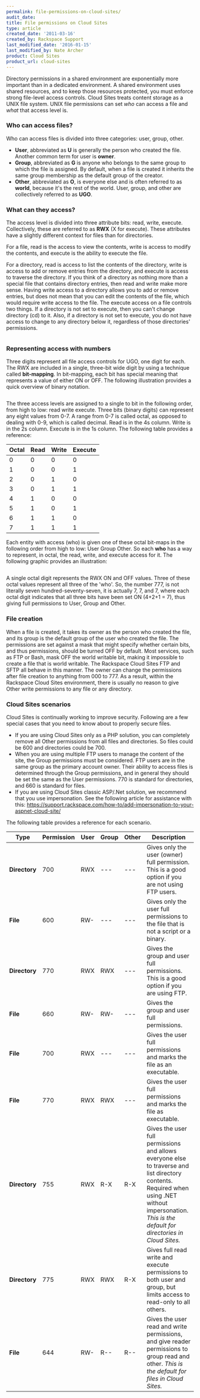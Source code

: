 ```yaml
---
permalink: file-permissions-on-cloud-sites/
audit_date:
title: File permissions on Cloud Sites
type: article
created_date: '2011-03-16'
created_by: Rackspace Support
last_modified_date: '2016-01-15'
last_modified_by: Nate Archer
product: Cloud Sites
product_url: cloud-sites
---
```


Directory permissions in a shared environment are exponentially more important than in a dedicated environment. A shared environment uses shared resources, and to keep those resources protected, you must enforce strong file-level access controls. Cloud Sites treats content storage as a UNIX file system. UNIX file permissions can set *who* can access a file and *what* that access level is.

### Who can access files?

Who can access files is divided into three categories: user, group, other.

-  **User**, abbreviated as **U** is generally the person who created the file. Another common term for user is **owner**.
-  **Group**, abbreviated as **G** is anyone who belongs to the same group to which the file is assigned. By default, when a file is created it inherits the same group membership as the default group of the creator.
-  **Other**, abbreviated as **O**, is everyone else and is often referred to as **world**, because it's the rest of the world. User, group, and other are collectively referred to as **UGO**.

### What can they access?

The access level is divided into three attribute bits: read, write, execute. Collectively, these are referred to as **RWX** (X for execute). These attributes have a slightly different context for files than for directories.

For a file, read is the access to view the contents, write is access to modify the contents, and execute is the ability to execute the file.

For a directory, read is access to list the contents of the directory, write is access to add or remove entries from the directory, and execute is access to traverse the directory. If you think of a directory as nothing more than a special file that contains directory entries, then read and write make more sense. Having write access to a directory allows you to add or remove entries, but does not mean that you can edit the contents of the file, which would require write access to the file. The execute access on a file controls two things. If a directory is not set to execute, then you can't change directory (cd) to it. Also, if a directory is not set to execute, you do not have access to change to any directory below it, regardless of those directories' permissions.

<img src="{% asset_path cloud-sites/file-permissions-on-cloud-sites/fileperms1a.png %}" alt="" />

### Representing access with numbers

Three digits represent all file access controls for UGO, one digit for each. The RWX are included in a single, three-bit wide digit by using a technique called **bit-mapping**. In bit-mapping, each bit has special meaning that represents a value of either ON or OFF. The following illustration provides a quick overview of binary notation.

<img src="{% asset_path cloud-sites/file-permissions-on-cloud-sites/fileperms2.png %}" alt="" />

The three access levels are assigned to a single to bit in the following order, from high to low: read write execute. Three bits (binary digits) can represent any eight values from 0-7. A range from 0-7 is called octal, as opposed to dealing with 0-9, which is called decimal. Read is in the 4s column. Write is in the 2s column. Execute is in the 1s column. The following table provides a reference:

| Octal | Read | Write | Execute |
| ----- | ---- | ----- | ------- |
| 0 | 0 | 0 | 0 |
| 1 | 0 | 0 | 1 |
| 2 | 0 | 1 | 0 |
| 3 | 0 | 1 | 1 |
| 4 | 1 | 0 | 0 |
| 5 | 1 | 0 | 1 |
| 6 | 1 | 1 | 0 |
| 7 | 1 | 1 | 1 |

Each entity with access (who) is given one of these octal bit-maps in the following order from high to low: User Group Other. So each **who** has a way to represent, in octal, the read, write, and execute access for it. The following graphic provides an illustration:

<img src="{% asset_path cloud-sites/file-permissions-on-cloud-sites/fileperms3.png %}" alt="" />

A single octal digit represents the RWX ON and OFF values. Three of these octal values represent all three of the 'who'. So, the number 777, is not literally seven hundred-seventy-seven, it is actually 7, 7, and 7, where each octal digit indicates that all three bits have been set ON (4+2+1 = 7), thus giving full permissions to User, Group and Other.

### File creation

When a file is created, it takes its owner as the person who created the file, and its group is the default group of the user who created the file. The permissions are set against a mask that might specify whether certain bits, and thus permissions, should be turned OFF by default. Most services, such as FTP or Bash, mask OFF the world writable bit, making it impossible to create a file that is world writable. The Rackspace Cloud Sites FTP and SFTP all behave in this manner. The owner can change the permissions after file creation to anything from 000 to 777. As a result, within the Rackspace Cloud Sites environment, there is usually no reason to give Other write permissions to any file or any directory.

### Cloud Sites scenarios

Cloud Sites is continually working to improve security. Following are a few special cases that you need to know about to properly secure files.

-  If you are using Cloud Sites only as a PHP solution, you can completely remove all Other permissions from all files and directories. So files could be 600 and directories could be 700.
-  When you are using multiple FTP users to manage the content of the site, the Group permissions must be considered. FTP users are in the same group as the primary account owner. Their ability to access files is determined through the Group permissions, and in general they should be set the same as the User permissions. 770 is standard for directories, and 660 is standard for files.
-  If you are using Cloud Sites classic ASP/.Net solution, we recommend that you use impersonation. See the following article for assistance with this: https://support.rackspace.com/how-to/add-impersonation-to-your-aspnet-cloud-site/

The following table provides a reference for each scenario.

| Type | Permission | User | Group | Other | Description |
| ---- | ---------- | ---- | ----- | ----- | ----------- |
| **Directory** | 700 | RWX | --- | --- | Gives only the user (owner) full permission. This is a good option if you are not using FTP users. |
| **File** | 600 | RW- | --- | --- | Gives only the user full permissions to the file that is not a script or a binary. |
| **Directory** | 770 | RWX | RWX | --- | Gives the group and user full permissions. This is a good option if you are using FTP. |
| **File** | 660 | RW- | RW- | --- | Gives the group and user full permissions. |
| **File** | 700 | RWX | --- | --- | Gives the user full permissions and marks the file as an executable. |
| **File** | 770 | RWX | RWX | --- | Gives the user full permissions and marks the file as executable. |
| **Directory** | 755 | RWX | R-X | R-X | Gives the user full permissions and allows everyone else to traverse and list directory contents. Required when using .NET without impersonation. _This is the default for directories in Cloud Sites._ |
| **Directory** | 775	 | RWX | RWX | R-X | Gives full read write and execute permissions to both user and group, but limits access to read-only to all others. |
| **File** | 644 | RW- | R-- | R-- | Gives the user read and write permissions, and give reader permissions to group read and other. _This is the default for files in Cloud Sites._ |
